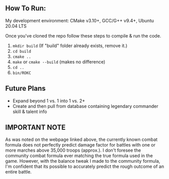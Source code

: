 ## How To Run:
My development environment: CMake v3.10+, GCC/G++ v9.4+, Ubuntu 20.04 LTS  
  
Once you've cloned the repo follow these steps to compile & run the code.
  1. `mkdir build` (If "build" folder already exists, remove it.)   
  2. `cd build`  
  3. `cmake ..`  
  4. `make` or `cmake --build` (makes no difference)  
  5. `cd ..`  
  6. `bin/ROKC`  
  
## Future Plans
  - Expand beyond 1 vs. 1 into 1 vs. 2+
  - Create and then pull from database containing legendary commander skill & talent info  
    
## IMPORTANT NOTE  
As was noted on the webpage linked above, the currently known combat formula does not perfectly predict damage factor for battles with one or more marches above 35,000 troops (approx.). I don't foresee the community combat formula ever matching the true formula used in the game. However, with the balance tweak I made to the community formula, I'm confident that its possible to accurately predict the rough outcome of an entire battle.
 
